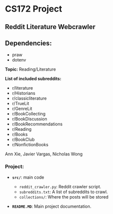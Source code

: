 # CS172 Project


## Reddit Literature Webcrawler

## Dependencies:
- praw
- dotenv


**Topic:** Reading/Literature

**List of included subreddits:**

- r/literature
- r/Historians
- r/classicliterature
- r/TrueLit
- r/GenreLit
- r/BookCollecting
- r/BookDiscussion
- r/BookRecommendations
- r/Reading
- r/Books
- r/BookClub
- r/NonfictionBooks



Ann Xie, Javier Vargas, Nicholas Wong


### Project:

- **`src/`**: main code
  - `reddit_crawler.py`: Reddit crawler script.
  - `subreddits.txt`: A list of subreddits to crawl.
  - `collections/`: Where the posts will be stored


- **`README.MD`**: Main project documentation.